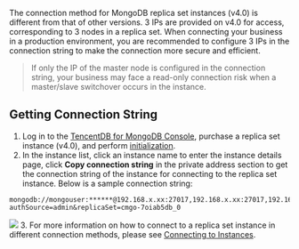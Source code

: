 The connection method for MongoDB replica set instances (v4.0) is different from that of other versions. 3 IPs are provided on v4.0 for access, corresponding to 3 nodes in a replica set. When connecting your business in a production environment, you are recommended to configure 3 IPs in the connection string to make the connection more secure and efficient.

>If only the IP of the master node is configured in the connection string, your business may face a read-only connection risk when a master/slave switchover occurs in the instance.

## Getting Connection String
1. Log in to the [TencentDB for MongoDB Console](https://console.cloud.tencent.com/mongodb), purchase a replica set instance (v4.0), and perform [initialization](https://intl.cloud.tencent.com/document/product/240/7090).
2. In the instance list, click an instance name to enter the instance details page, click **Copy connection string** in the private address section to get the connection string of the instance for connecting to the replica set instance.
Below is a sample connection string:
```
mongodb://mongouser:******@192.168.x.xx:27017,192.168.x.xx:27017,192.168.x.xx:27017/admin?authSource=admin&replicaSet=cmgo-7oiab5db_0
```
![](https://main.qcloudimg.com/raw/d856063489191e157b27dbae3d5dc3e1.png)
3. For more information on how to connect to a replica set instance in different connection methods, please see [Connecting to Instances](https://intl.cloud.tencent.com/document/product/240/3563).
